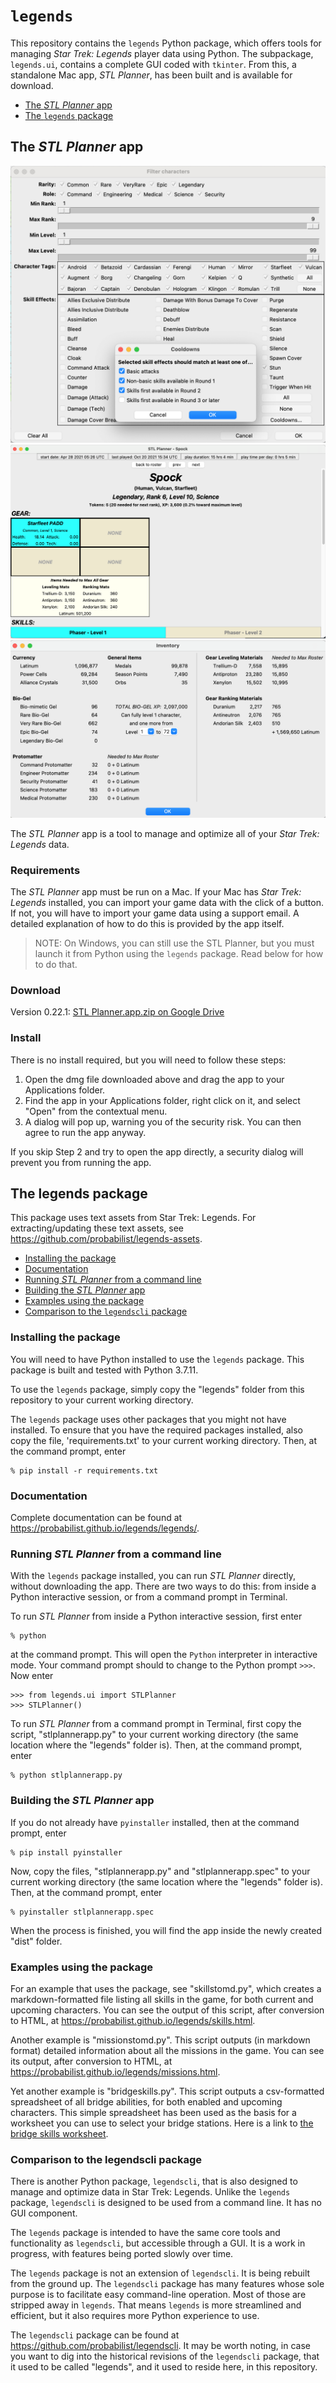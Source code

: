 # `legends`

This repository contains the `legends` Python package, which offers tools for managing *Star Trek: Legends* player data using Python. The subpackage, `legends.ui`, contains a complete GUI coded with `tkinter`. From this, a standalone Mac app, *STL Planner*, has been built and is available for download.

* [The *STL Planner* app](#the-stl-planner-app)
* [The `legends` package](#the-legends-package)

## The *STL Planner* app

![STL Planner screenshot 1](https://github.com/probabilist/legends/blob/main/screenshot.png)
![STL Planner screenshot 2](https://github.com/probabilist/legends/blob/main/screenshot2.png)
![STL Planner screenshot 3](https://github.com/probabilist/legends/blob/main/screenshot3.png)

The *STL Planner* app is a tool to manage and optimize all of your *Star Trek: Legends* data.

### Requirements

The *STL Planner* app must be run on a Mac. If your Mac has *Star Trek: Legends* installed, you can import your game data with the click of a button. If not, you will have to import your game data using a support email. A detailed explanation of how to do this is provided by the app itself.

> NOTE: On Windows, you can still use the STL Planner, but you must launch it from Python using the `legends` package. Read below for how to do that.

### Download

Version 0.22.1: [STL Planner.app.zip on Google Drive](https://drive.google.com/file/d/1MSI4YuuYz-zABFanY8L3s3sbcua66Ojb/view?usp=sharing)

### Install

There is no install required, but you will need to follow these steps:

1. Open the dmg file downloaded above and drag the app to your Applications folder.
2. Find the app in your Applications folder, right click on it, and select "Open" from the contextual menu.
3. A dialog will pop up, warning you of the security risk. You can then agree to run the app anyway.

If you skip Step 2 and try to open the app directly, a security dialog will prevent you from running the app.

<!--### Developer version

If you'd like to try the latest developer version, it's here: [v0.10.1-dev](https://drive.google.com/file/d/1cC8wh6WpsdCjdXFE43TPNpQ_vRyhuQ3J/view?usp=sharing)

The developer version is a Unix Executable. When you run it in macOS, you will see two windows. One is the app, as usual. The other is a Terminal console.

The developer version may sometimes write to the console, not just for error messages, but for intended functionality. If the app is not functioning the way you expect, be sure to check the console.-->

## The legends package

This package uses text assets from Star Trek: Legends. For extracting/updating these text assets, see https://github.com/probabilist/legends-assets.

* [Installing the package](#installing-the-package)
* [Documentation](#documentation)
* [Running *STL Planner* from a command line](#running-stl-planner-from-a-command-line)
* [Building the *STL Planner* app](#building-the-stl-planner-app)
* [Examples using the package](#examples-using-the-package)
* [Comparison to the `legendscli` package](#comparison-to-the-legendscli-package)

### Installing the package

You will need to have Python installed to use the `legends` package. This package is built and tested with Python 3.7.11.

To use the `legends` package, simply copy the "legends" folder from this repository to your current working directory.

The `legends` package uses other packages that you might not have installed. To ensure that you have the required packages installed, also copy the file, 'requirements.txt' to your current working directory. Then, at the command prompt, enter
```
% pip install -r requirements.txt
```

### Documentation

Complete documentation can be found at https://probabilist.github.io/legends/legends/.

### Running *STL Planner* from a command line

With the `legends` package installed, you can run *STL Planner* directly, without downloading the app. There are two ways to do this: from inside a Python interactive session, or from a command prompt in Terminal.

To run *STL Planner* from inside a Python interactive session, first enter
```
% python
```
at the command prompt. This will open the `Python` interpreter in interactive mode. Your command prompt should to change to the Python prompt `>>>`. Now enter
```
>>> from legends.ui import STLPlanner
>>> STLPlanner()
```

To run *STL Planner* from a command prompt in Terminal, first copy the script, "stlplannerapp.py" to your current working directory (the same location where the "legends" folder is). Then, at the command prompt, enter
```
% python stlplannerapp.py
```

### Building the *STL Planner* app

If you do not already have `pyinstaller` installed, then at the command prompt, enter
```
% pip install pyinstaller
```
Now, copy the files, "stlplannerapp.py" and "stlplannerapp.spec" to your current working directory (the same location where the "legends" folder is). Then, at the command prompt, enter
```
% pyinstaller stlplannerapp.spec
```
When the process is finished, you will find the app inside the newly created "dist" folder.

### Examples using the package

For an example that uses the package, see "skillstomd.py", which creates a markdown-formatted file listing all skills in the game, for both current and upcoming characters. You can see the output of this script, after conversion to HTML, at https://probabilist.github.io/legends/skills.html.

Another example is "missionstomd.py". This script outputs (in markdown format) detailed information about all the missions in the game. You can see its output, after conversion to HTML, at https://probabilist.github.io/legends/missions.html.

Yet another example is "bridgeskills.py". This script outputs a csv-formatted spreadsheet of all bridge abilities, for both enabled and upcoming characters. This simple spreadsheet has been used as the basis for a worksheet you can use to select your bridge stations. Here is a link to [the bridge skills worksheet](https://docs.google.com/spreadsheets/d/1bdKFLJ48N37STNxIX1DTIKrymVTiLZsREI6XDuoJ14g/edit?usp=sharing).

### Comparison to the legendscli package

There is another Python package, `legendscli`, that is also designed to manage and optimize data in Star Trek: Legends. Unlike the `legends` package, `legendscli` is designed to be used from a command line. It has no GUI component.

The `legends` package is intended to have the same core tools and functionality as `legendscli`, but accessible through a GUI. It is a work in progress, with features being ported slowly over time.

The `legends` package is not an extension of `legendscli`. It is being rebuilt from the ground up. The `legendscli` package has many features whose sole purpose is to facilitate easy command-line operation. Most of those are stripped away in `legends`. That means `legends` is more streamlined and efficient, but it also requires more Python experience to use.

The `legendscli` package can be found at https://github.com/probabilist/legendscli. It may be worth noting, in case you want to dig into the historical revisions of the `legendscli` package, that it used to be called "legends", and it used to reside here, in this repository.

